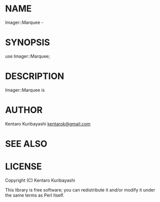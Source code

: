 # NAME

Imager::Marquee -

# SYNOPSIS

  use Imager::Marquee;

# DESCRIPTION

Imager::Marquee is

# AUTHOR

Kentaro Kuribayashi <kentarok@gmail.com>

# SEE ALSO

# LICENSE

Copyright (C) Kentaro Kuribayashi

This library is free software; you can redistribute it and/or modify
it under the same terms as Perl itself.